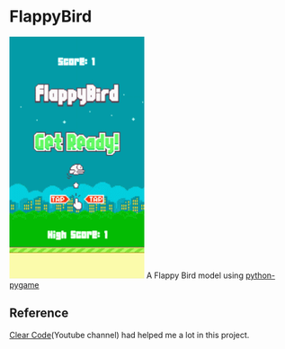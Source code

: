 # FlappyBird
![GIF](Flappybird.gif)
A Flappy Bird model using [python-pygame](https://www.pygame.org/docs/)

## Reference
[Clear Code](https://youtu.be/UZg49z76cLw)(Youtube channel) had helped me a lot in this project.
